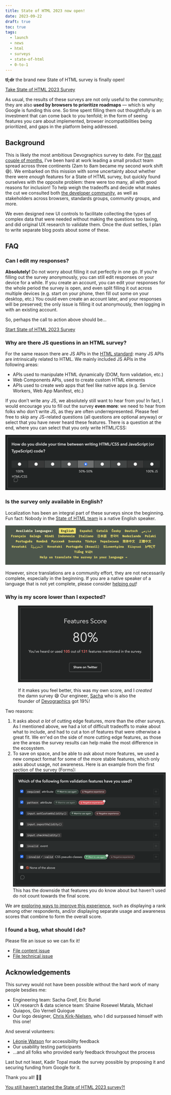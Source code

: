 ```yaml
---
title: State of HTML 2023 now open!
date: 2023-09-22
draft: true
toc: true
tags:
  - launch
  - news
  - html
  - surveys
  - state-of-html
  - 0-to-1
---
```


**tl;dr** the brand new State of HTML survey is finally open!

<a href="https://survey.devographics.com/en-US/survey/state-of-html/2023/" class="call-to-action" target="_blank">Take State of HTML 2023 Survey</a>

As usual, the results of these surveys are not only useful to the community;
they are also **used by browsers to prioritize roadmaps** — which is why Google is funding this one.
So time spent filling them out thoughtfully is an investment that can come back to you tenfold;
in the form of seeing features you care about implemented, browser incompatibilities being prioritized, and gaps in the platform being addressed.

## Background

This is likely the most ambitious Devographics survey to date.
For [the past couple of months](../design-state-of-html/), I’ve been hard at work leading a small product team spread across three continents (2am to 8am became my second work shift 😅).
We embarked on this mission with some uncertainty about whether there were *enough* features for a State of HTML survey,
but quickly found ourselves with the opposite problem:
there were too many, all with good reasons for inclusion!
To help weigh the tradeoffs and decide what makes the cut we consulted both [the developer community](https://github.com/Devographics/surveys/discussions/categories/state-of-html-2023-features?discussions_q=is%3Aopen+category%3A%22State+of+HTML+2023+Features%22+sort%3Atop),
as well as stakeholders across browsers, standards groups, community groups, and more.

We even designed new UI controls to facilitate collecting the types of complex data that were needed without making the questions too taxing,
and did original UX research to validate them.
Once the dust settles, I plan to write separate blog posts about some of these.

## FAQ

### Can I edit my responses?

**Absolutely!** Do not worry about filling it out perfectly in one go.
If you’re filling out the survey anonymously, you can still edit responses on your device for a while.
If you create an account, you can edit your responses for the whole period the survey is open, and even split filling it out across multiple devices (e.g. start on your phone, then fill out some on your desktop, etc.)
You could even create an account later, and your responses will be preserved; the only issue is filling it out anonymously, then logging in with an existing account.

So, perhaps the call to action above should be…

<a href="https://survey.devographics.com/en-US/survey/state-of-html/2023/" class="call-to-action" target="_blank">Start State of HTML 2023 Survey</a>

### Why are there JS questions in an HTML survey?

For the same reason there are JS APIs in the [HTML standard](https://html.spec.whatwg.org/):
many JS APIs are intrinsically related to HTML.
We mainly included JS APIs in the following areas:
- APIs used to manipulate HTML dynamically (DOM, form validation, etc.)
- Web Components APIs, used to create custom HTML elements
- APIs used to create web apps that feel like native apps (e.g. Service Workers, Web App Manifest, etc.)

If you don’t write any JS, we absolutely still want to hear from you!
In fact, I would encourage you to fill out the survey **even more**: we need to hear from folks who don’t write JS, as they are often underrepresented.
Please feel free to skip any JS-related questions (all questions are optional anyway) or select that you have never heard these features.
There is a question at the end, where you can select that you only write HTML/CSS:

![Question about HTML/CSS and JS balance](images/html-js-balance.png)

### Is the survey only available in English?

Localization has been an integral part of these surveys since the beginning.
Fun fact: Nobody in the [State of HTML team](#acknowledgements) is a native English speaker.

![Screenshot showing dozens of languages](images/languages.png)

However, since translations are a community effort, they are not necessarily complete, especially in the beginning.
If you are a native speaker of a language that is not yet complete, please consider [helping out](https://github.com/Devographics/locale-en-US)!

### Why is my score lower than I expected?

<figure>

![80% score, 105/131 heard or used](images/my-score.png)

<figcaption>

If it makes you feel better, this was my own score, and I *created* the damn survey 😅
Our engineer, [Sacha](https://sachagreif.com/) who is also the founder of [Devographics](https://www.devographics.com/) got 19%!

</figcaption>

</figure>

Two reasons:
1. It asks about *a lot* of cutting edge features, more than the other surveys.
As I mentioned above, we had a lot of difficult tradeoffs to make about what to include,
and had to cut a ton of features that were otherwise a great fit.
We err'ed on the side of more cutting edge features, as those are the areas the survey results can help make the most difference in the ecosystem.
2. To save on space, and be able to ask about more features, we used a new compact format for some of the more stable features, which only asks about usage, not awareness.
Here is an example from the first section of the survey (Forms):
![Form validation question screenshot](images/form-validation.png)
This has the downside that features you do know about but haven’t used do not count towards the final score.

We are [exploring ways to improve this experience](https://github.com/Devographics/surveys/discussions/217), such as displaying a rank among other respondents,
and/or displaying separate usage and awareness scores that combine to form the overall score.

### I found a bug, what should I do?

Please file an issue so we can fix it!

- [File content issue](https://github.com/Devographics/surveys/issues/new)
- [File technical issue](https://github.com/Devographics/Monorepo/issues/new)

## Acknowledgements

This survey would not have been possible without the hard work of many people besdies me:
- Engineering team: Sacha Greif, Eric Buriel
- UX research & data science team: Shaine Rosewel Matala, Michael Quiapos, Gio Vernell Quiogue
- Our logo designer, [Chris Kirk-Nielsen](https://chriskirknielsen.com/), who I did surpassed himself with this one!

And several volunteers:
- [Léonie Watson](https://tink.uk/) for accessibility feedback
- Our usability testing participants
- …and all folks who provided early feedback throuhgout the process

Last but not least, Kadir Topal made the survey possible by proposing it and securing funding from Google for it.

Thank you all! 🙏🏼

<a href="https://survey.devographics.com/en-US/survey/state-of-html/2023/" class="call-to-action" target="_blank">You still haven’t started the State of HTML 2023 survey?!</a>
